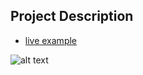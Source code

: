 ## Project Description

- [live example](https://learning-zone.github.io/website-templates/droll/)

![alt text](https://github.com/learning-zone/Website-Templates/blob/master/assets/droll.png "droll")
